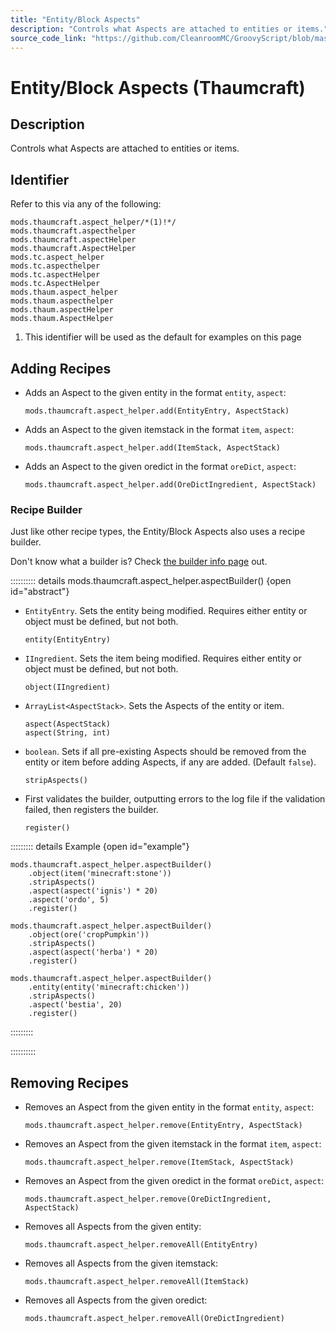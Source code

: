 ```yaml
---
title: "Entity/Block Aspects"
description: "Controls what Aspects are attached to entities or items."
source_code_link: "https://github.com/CleanroomMC/GroovyScript/blob/master/src/main/java/com/cleanroommc/groovyscript/compat/mods/thaumcraft/aspect/AspectHelper.java"
---
```


# Entity/Block Aspects (Thaumcraft)

## Description

Controls what Aspects are attached to entities or items.

## Identifier

Refer to this via any of the following:

```groovy:no-line-numbers {1}
mods.thaumcraft.aspect_helper/*(1)!*/
mods.thaumcraft.aspecthelper
mods.thaumcraft.aspectHelper
mods.thaumcraft.AspectHelper
mods.tc.aspect_helper
mods.tc.aspecthelper
mods.tc.aspectHelper
mods.tc.AspectHelper
mods.thaum.aspect_helper
mods.thaum.aspecthelper
mods.thaum.aspectHelper
mods.thaum.AspectHelper
```

1. This identifier will be used as the default for examples on this page

## Adding Recipes

- Adds an Aspect to the given entity in the format `entity`, `aspect`:

    ```groovy:no-line-numbers
    mods.thaumcraft.aspect_helper.add(EntityEntry, AspectStack)
    ```

- Adds an Aspect to the given itemstack in the format `item`, `aspect`:

    ```groovy:no-line-numbers
    mods.thaumcraft.aspect_helper.add(ItemStack, AspectStack)
    ```

- Adds an Aspect to the given oredict in the format `oreDict`, `aspect`:

    ```groovy:no-line-numbers
    mods.thaumcraft.aspect_helper.add(OreDictIngredient, AspectStack)
    ```


### Recipe Builder

Just like other recipe types, the Entity/Block Aspects also uses a recipe builder.

Don't know what a builder is? Check [the builder info page](../../../groovy/builder.md) out.

:::::::::: details mods.thaumcraft.aspect_helper.aspectBuilder() {open id="abstract"}
- `EntityEntry`. Sets the entity being modified. Requires either entity or object must be defined, but not both.

    ```groovy:no-line-numbers
    entity(EntityEntry)
    ```

- `IIngredient`. Sets the item being modified. Requires either entity or object must be defined, but not both.

    ```groovy:no-line-numbers
    object(IIngredient)
    ```

- `ArrayList<AspectStack>`. Sets the Aspects of the entity or item.

    ```groovy:no-line-numbers
    aspect(AspectStack)
    aspect(String, int)
    ```

- `boolean`. Sets if all pre-existing Aspects should be removed from the entity or item before adding Aspects, if any are added. (Default `false`).

    ```groovy:no-line-numbers
    stripAspects()
    ```

- First validates the builder, outputting errors to the log file if the validation failed, then registers the builder.

    ```groovy:no-line-numbers
    register()
    ```

::::::::: details Example {open id="example"}
```groovy:no-line-numbers
mods.thaumcraft.aspect_helper.aspectBuilder()
    .object(item('minecraft:stone'))
    .stripAspects()
    .aspect(aspect('ignis') * 20)
    .aspect('ordo', 5)
    .register()

mods.thaumcraft.aspect_helper.aspectBuilder()
    .object(ore('cropPumpkin'))
    .stripAspects()
    .aspect(aspect('herba') * 20)
    .register()

mods.thaumcraft.aspect_helper.aspectBuilder()
    .entity(entity('minecraft:chicken'))
    .stripAspects()
    .aspect('bestia', 20)
    .register()
```

:::::::::

::::::::::

## Removing Recipes

- Removes an Aspect from the given entity in the format `entity`, `aspect`:

    ```groovy:no-line-numbers
    mods.thaumcraft.aspect_helper.remove(EntityEntry, AspectStack)
    ```

- Removes an Aspect from the given itemstack in the format `item`, `aspect`:

    ```groovy:no-line-numbers
    mods.thaumcraft.aspect_helper.remove(ItemStack, AspectStack)
    ```

- Removes an Aspect from the given oredict in the format `oreDict`, `aspect`:

    ```groovy:no-line-numbers
    mods.thaumcraft.aspect_helper.remove(OreDictIngredient, AspectStack)
    ```

- Removes all Aspects from the given entity:

    ```groovy:no-line-numbers
    mods.thaumcraft.aspect_helper.removeAll(EntityEntry)
    ```

- Removes all Aspects from the given itemstack:

    ```groovy:no-line-numbers
    mods.thaumcraft.aspect_helper.removeAll(ItemStack)
    ```

- Removes all Aspects from the given oredict:

    ```groovy:no-line-numbers
    mods.thaumcraft.aspect_helper.removeAll(OreDictIngredient)
    ```
